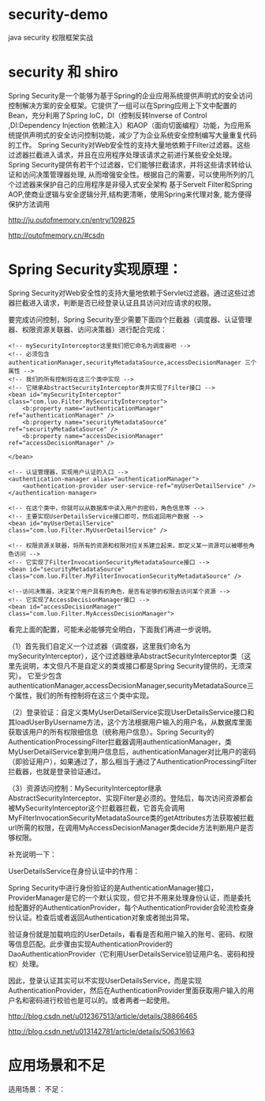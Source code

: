 # security-demo #
java security 权限框架实战

# security 和 shiro #
Spring Security是一个能够为基于Spring的企业应用系统提供声明式的安全访问控制解决方案的安全框架。它提供了一组可以在Spring应用上下文中配置的Bean，充分利用了Spring IoC，DI（控制反转Inverse of Control ,DI:Dependency Injection 依赖注入）和AOP（面向切面编程）功能，为应用系统提供声明式的安全访问控制功能，减少了为企业系统安全控制编写大量重复代码的工作。
Spring Security对Web安全性的支持大量地依赖于Filter过滤器。这些过滤器拦截进入请求，并且在应用程序处理该请求之前进行某些安全处理。 Spring Security提供有若干个过滤器，它们能够拦截请求，并将这些请求转给认证和访问决策管理器处理, 从而增强安全性。根据自己的需要，可以使用所列的几个过滤器来保护自己的应用程序是非侵入式安全架构
基于Servelt Filter和Spring AOP,使商业逻辑与安全逻辑分开,结构更清晰，使用Spring来代理对象, 能方便得保护方法调用

http://ju.outofmemory.cn/entry/109825

http://outofmemory.cn/#csdn

# Spring Security实现原理：

Spring Security对Web安全性的支持大量地依赖于Servlet过滤器。通过这些过滤器拦截进入请求，判断是否已经登录认证且具访问对应请求的权限。

要完成访问控制，Spring Security至少需要下面四个拦截器（调度器、认证管理器、权限资源关联器、访问决策器）进行配合完成：

    <!-- mySecurityInterceptor这里我们把它命名为调度器吧 -->
    <!-- 必须包含 authenticationManager,securityMetadataSource,accessDecisionManager 三个属性 -->   
    <!-- 我们的所有控制将在这三个类中实现 --> 
    <!-- 它继承AbstractSecurityInterceptor类并实现了Filter接口 --> 
    <bean id="mySecurityInterceptor" class="com.luo.Filter.MySecurityInterceptor">  
        <b:property name="authenticationManager" ref="authenticationManager" />  
        <b:property name="securityMetadataSource" ref="securityMetadataSource" />  
        <b:property name="accessDecisionManager" ref="accessDecisionManager" />  

    </bean>  

    <!-- 认证管理器，实现用户认证的入口 -->  
    <authentication-manager alias="authenticationManager">  
        <authentication-provider user-service-ref="myUserDetailService" />   
    </authentication-manager>  

    <!-- 在这个类中，你就可以从数据库中读入用户的密码，角色信息等 -->  
    <!-- 主要实现UserDetailsService接口即可，然后返回用户数据 -->  
    <bean id="myUserDetailService" class="com.luo.Filter.MyUserDetailService" />  

    <!-- 权限资源关联器，将所有的资源和权限对应关系建立起来，即定义某一资源可以被哪些角色访问 -->  
    <!-- 它实现了FilterInvocationSecurityMetadataSource接口 -->  
    <bean id="securityMetadataSource" class="com.luo.Filter.MyFilterInvocationSecurityMetadataSource" /> 

    <!--访问决策器，决定某个用户具有的角色，是否有足够的权限去访问某个资源 --> 
    <!-- 它实现了AccessDecisionManager接口 --> 
    <bean id="accessDecisionManager" class="com.luo.Filter.MyAccessDecisionManager">


看完上面的配置，可能未必能够完全明白，下面我们再进一步说明。

（1）首先我们自定义一个过滤器（调度器，这里我们命名为mySecurityInterceptor），这个过滤器继承AbstractSecurityInterceptor类（这里先说明，本文但凡不是自定义的类或接口都是Spring Security提供的，无须深究）。 它至少包含 authenticationManager,accessDecisionManager,securityMetadataSource三个属性，我们的所有控制将在这三个类中实现。

（2）登录验证：自定义类MyUserDetailService实现UserDetailsService接口和其loadUserByUsername方法，这个方法根据用户输入的用户名，从数据库里面获取该用户的所有权限细信息（统称用户信息）。Spring Security的AuthenticationProcessingFilter拦截器调用authenticationManager，类MyUserDetailService拿到用户信息后，authenticationManager对比用户的密码（即验证用户），如果通过了，那么相当于通过了AuthenticationProcessingFilter拦截器，也就是登录验证通过。

（3）资源访问控制：MySecurityInterceptor继承AbstractSecurityInterceptor、实现Filter是必须的。登陆后，每次访问资源都会被MySecurityInterceptor这个拦截器拦截，它首先会调用MyFilterInvocationSecurityMetadataSource类的getAttributes方法获取被拦截url所需的权限，在调用MyAccessDecisionManager类decide方法判断用户是否够权限。


补充说明一下：

UserDetailsService在身份认证中的作用：

Spring Security中进行身份验证的是AuthenticationManager接口，ProviderManager是它的一个默认实现，但它并不用来处理身份认证，而是委托给配置好的AuthenticationProvider，每个AuthenticationProvider会轮流检查身份认证。检查后或者返回Authentication对象或者抛出异常。

验证身份就是加载响应的UserDetails，看看是否和用户输入的账号、密码、权限等信息匹配。此步骤由实现AuthenticationProvider的DaoAuthenticationProvider（它利用UserDetailsService验证用户名、密码和授权）处理。

因此，登录认证其实可以不实现UserDetailsService，而是实现AuthenticationProvider，然后在AuthenticationProvider里面获取用户输入的用户名和密码进行校验也是可以的。或者两者一起使用。


http://blog.csdn.net/u012367513/article/details/38866465


http://blog.csdn.net/u013142781/article/details/50631663


# 应用场景和不足
适用场景：
不足：

